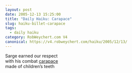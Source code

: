 ```yaml
---
layout: post
date: 2005-12-13 15:25:00
title: "Daily Haiku: Carapace"
slug: haiku-billet-carapace
tags:
  - daily haiku
category: RobWeychert.com V4
canonical: https://v4.robweychert.com/haiku/2005/12/13/
---
```


Sarge earned our respect  
with his combat [carapace](http://dictionary.reference.com/wordoftheday/archive/2005/12/13.html)  
made of children’s teeth